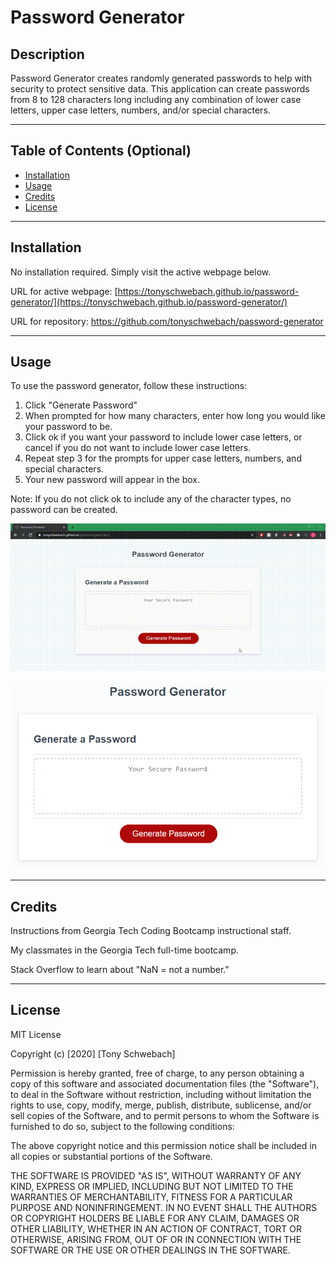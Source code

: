 # Password Generator

## Description 

Password Generator creates randomly generated passwords to help with security to protect sensitive data. This application can create passwords from 8 to 128 characters long including any combination of lower case letters, upper case letters, numbers, and/or special characters. 

---
## Table of Contents (Optional)

* [Installation](#installation)
* [Usage](#usage)
* [Credits](#credits)
* [License](#license)

---
## Installation

No installation required. Simply visit the active webpage below.

URL for active webpage: [https://tonyschwebach.github.io/password-generator/](https://tonyschwebach.github.io/password-generator/)

URL for repository: [https://github.com/tonyschwebach/password-generator ](https://github.com/tonyschwebach/password-generator )

---
## Usage

To use the password generator, follow these instructions:
1. Click "Generate Password"
2. When prompted for how many characters, enter how long you would like your password to be.
3. Click ok if you want your password to include lower case letters, or cancel if you do not want to include lower case letters.
4. Repeat step 3 for the prompts for upper case letters, numbers, and special characters. 
5. Your new password will appear in the box. 

Note: If you do not click ok to include any of the character types, no password can be created. 

![password generator step through](/assets/passwordGeneratorSteps.gif)


![password generator screenshot ](/assets/passwordGen.png)

---
## Credits

Instructions from Georgia Tech Coding Bootcamp instructional staff. 

My classmates in the Georgia Tech full-time bootcamp.

Stack Overflow to learn about "NaN  =  not a number."

-------------------------------------------------------------------------
## License

MIT License

Copyright (c) [2020] [Tony Schwebach]

Permission is hereby granted, free of charge, to any person obtaining a copy
of this software and associated documentation files (the "Software"), to deal
in the Software without restriction, including without limitation the rights
to use, copy, modify, merge, publish, distribute, sublicense, and/or sell
copies of the Software, and to permit persons to whom the Software is
furnished to do so, subject to the following conditions:

The above copyright notice and this permission notice shall be included in all
copies or substantial portions of the Software.

THE SOFTWARE IS PROVIDED "AS IS", WITHOUT WARRANTY OF ANY KIND, EXPRESS OR
IMPLIED, INCLUDING BUT NOT LIMITED TO THE WARRANTIES OF MERCHANTABILITY,
FITNESS FOR A PARTICULAR PURPOSE AND NONINFRINGEMENT. IN NO EVENT SHALL THE
AUTHORS OR COPYRIGHT HOLDERS BE LIABLE FOR ANY CLAIM, DAMAGES OR OTHER
LIABILITY, WHETHER IN AN ACTION OF CONTRACT, TORT OR OTHERWISE, ARISING FROM,
OUT OF OR IN CONNECTION WITH THE SOFTWARE OR THE USE OR OTHER DEALINGS IN THE
SOFTWARE.
